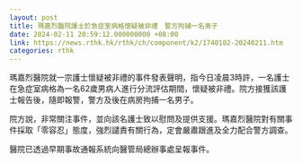 ```yaml
---
layout: post
title: 瑪嘉烈醫院護士於急症室病格懷疑被非禮　警方拘捕一名男子
date: 2024-02-11 20:59:12.000000000 +08:00
link: https://news.rthk.hk/rthk/ch/component/k2/1740102-20240211.htm
categories: rthk
---
```


瑪嘉烈醫院就一宗護士懷疑被非禮的事件發表聲明，指今日凌晨3時許，一名護士在急症室病格為一名62歲男病人進行分流評估期間，懷疑被非禮。院方接獲該護士報告後，隨即報警，警方及後在病房拘捕一名男子。

院方說，非常關注事件，並向該名護士致以慰問及提供支援。瑪嘉烈醫院對有關事件採取「零容忍」態度，強烈譴責有關行為，定會嚴肅跟進及全力配合警方調查。

醫院已透過早期事故通報系統向醫管局總辦事處呈報事件。
